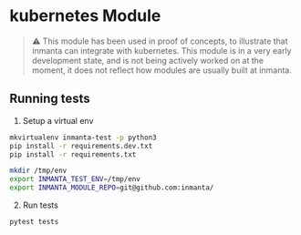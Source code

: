 # kubernetes Module

> :warning: This module has been used in proof of concepts, to illustrate that inmanta can integrate with kubernetes.  This module
> is in a very early development state, and is not being actively worked on at the moment, it does not reflect how modules are usually
> built at inmanta.

## Running tests

1. Setup a virtual env 

```bash
mkvirtualenv inmanta-test -p python3
pip install -r requirements.dev.txt
pip install -r requirements.txt

mkdir /tmp/env
export INMANTA_TEST_ENV=/tmp/env
export INMANTA_MODULE_REPO=git@github.com:inmanta/
```

2. Run tests

```bash
pytest tests
```
